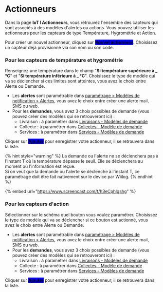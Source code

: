 # Actionneurs

Dans la page **IoT I Actionneurs**, vous retrouvez l'ensemble des capteurs qui sont associés à des modèles d'alertes ou actions. Vous pouvez utiliser les actionneurs pour les capteurs de type Température, Hygrométrie et Action.

Pour créer un nouvel actionneur, cliquez sur <mark style="background-color:blue;">**Nouvel actionneur**</mark>. Choisissez un capteur déjà provisionné via son nom ou son code.

### Pour les capteurs de température et hygrométrie

Renseignez une température dans le champ "**Si température supérieure à \_ °C**" et "**Si température inférieure à \_ °C**". Choisissez le type de modèle qui va se déclencher si ces limites sont atteintes, vous avez le choix entre Alerte ou Demande.&#x20;

* Les **alertes** sont paramétrable dans [paramétrage > Modèles de notification > Alertes](broken-reference), vous avez le choix entre créer une alerte mail, SMS ou web.
* Pour les **demandes**, vous avez 3 choix possibles de demande (vous pouvez créer des modèles qui se retrouveront ici) :&#x20;
  * Livraison : à paramétrer dans [Livraisons - Modèles de demande](broken-reference)
  * Collecte : à paramétrer dans [Collectes - Modèle de demande](broken-reference)
  * Services : à paramétrer dans [Services - Modèles de demande](broken-reference)

Cliquer sur <mark style="background-color:blue;">**Ajouter**</mark> pour enregistrer votre actionneur, il se retrouvera dans la liste.

{% hint style="warning" %}
La demande ou l'alerte ne se déclenchera pas à l'instant T où la température dépasse le seuil. Elle se déclenchera au moment où l'information est reçue.\
Si on veut que la demande ou l'alerte se déclenche à l'instant T, ce paramétrage doit être fait nativement sur le device par Wiilog.
{% endhint %}

{% embed url="https://www.screencast.com/t/h3eCphlgshg" %}

### Pour les capteurs d'action

Sélectionner sur le schéma quel bouton vous voulez paramétrer. Choisissez le type de modèle qui va se déclencher si ce bouton est actionné, vous avez le choix entre Alerte ou Demande.&#x20;

* Les **alertes** sont paramétrable dans [paramétrage > Modèles de notification > Alertes](broken-reference), vous avez le choix entre créer une alerte mail, SMS ou web.
* Pour les **demandes**, vous avez 3 choix possibles de demande (vous pouvez créer des modèles qui se retrouveront ici) :&#x20;
  * Livraison : à paramétrer dans [Livraisons - Modèles de demande](broken-reference)
  * Collecte : à paramétrer dans [Collectes - Modèle de demande](broken-reference)
  * Services : à paramétrer dans [Services - Modèles de demande](broken-reference)

Cliquer sur <mark style="background-color:blue;">**Ajouter**</mark> pour enregistrer votre actionneur, il se retrouvera dans la liste.
